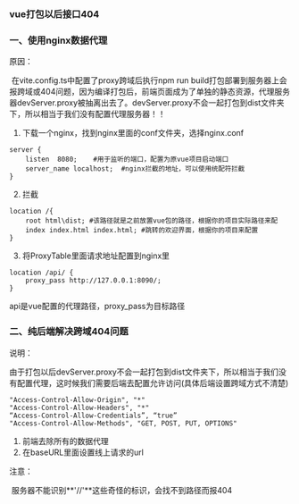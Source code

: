 ### vue打包以后接口404

### 一、使用nginx数据代理

原因：

​		在vite.config.ts中配置了proxy跨域后执行npm run build打包部署到服务器上会报跨域或404问题，因为编译打包后，前端页面成为了单独的静态资源，代理服务器devServer.proxy被抽离出去了。devServer.proxy不会一起打包到dist文件夹下，所以相当于我们没有配置代理服务器！！

1. 下载一个nginx，找到nginx里面的conf文件夹，选择nginx.conf

```
server {
	listen  8080;    #用于监听的端口，配置为原vue项目启动端口
	server_name localhost;  #nginx拦截的地址，可以使用统配符拦截
}
```

2. 拦截

```
location /{
	root html\dist; #该路径就是之前放置vue包的路径，根据你的项目实际路径来配
	index index.html index.html; #跳转的欢迎界面，根据你的项目来配置
}
```

3. 将ProxyTable里面请求地址配置到nginx里

```
location /api/ {
	proxy_pass http://127.0.0.1:8090/;
}
```

api是vue配置的代理路径，proxy_pass为目标路径



### 二、纯后端解决跨域404问题

说明：

​	由于打包以后devServer.proxy不会一起打包到dist文件夹下，所以相当于我们没有配置代理，这时候我们需要后端去配置允许访问(具体后端设置跨域方式不清楚)

```
"Access-Control-Allow-Origin", "*"
"Access-Control-Allow-Headers", "*"
“Access-Control-Allow-Credentials”, “true”
"Access-Control-Allow-Methods", "GET, POST, PUT, OPTIONS"
```

1. 前端去除所有的数据代理
2. 在baseURL里面设置线上请求的url

注意：

​	服务器不能识别**'//'**这些奇怪的标识，会找不到路径而报404